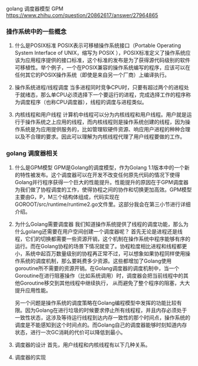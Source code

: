 golang 调度器模型  GPM      https://www.zhihu.com/question/20862617/answer/27964865


### 操作系统中的一些概念
1. 什么是POSIX标准
   POSIX表示可移植操作系统接口（Portable Operating System Interface of UNIX，缩写为 POSIX ），POSIX标准定义了操作系统应该为应用程序提供的接口标准，这个标准的发布是为了获得源代码级别的软件可移植性。举个例子，一个在POSIX兼容的操作系统编写的程序，应该可以在任何其它的POSIX操作系统（即使是来自另一个厂商）上编译执行。

2. 操作系统进程/线程调度
   当多进程同时竞争CPU时，只要有超过两个的进程处于就绪态，那么单CPU必须选择下一个要运行的进程，完成选择工作的程序称为调度程序（也称CPU调度器），线程的调度与进程类似。

3. 内核线程和用户线程
   计算机中线程可以分为内核线程和用户线程。用户就是运行于操作系统之上应用的线程，而内核线程则是操作系统创建的线程，因为操作系统是为应用提供服务的，比如管理软硬件资源、响应用户进程的种种合理以及不合理的要求。因此可以理解为内核线程代理了用户线程要做的工作。

### golang 调度器相关
1. 什么是GPM模型
   GPM是Golang的调度模型，作为Golang 1.1版本中的一个新的特性被发布。这个调度器可以在开发不改变任何原先代码的情况下使得Golang并行程序获得一个巨大的性能提升。性能提升的原因在于GPM调度器为我们做了协程调度的工作，使得协程之间的协作和切换更加高效。GPM模型主要由G，P，M三个结构体组成，代码实现在GOROOT/src/runtime/runtime2.go文件里。这部分我会在第三小节进行详细介绍。

2. 为什么Golang需要调度器
   我们知道操作系统提供了线程的调度功能，那么为什么golang还需要在用户空间创建一个调度器呢？
   首先无论是进程还是线程，它们的切换都需要一些资源开销，这个机制在操作系统中程序能够有序的运行。而在Golang协程的场景下情况就变了。协程粒度相比进程和线程都更小，系统中起百万数量级别的协程再正常不过，可以想象如果协程同样使用操作系统的调度机制，那么要耗费多少资源。这些都增加了Golang使用goroutine所不需要的资源开销。在Golang调度器的调度机制中，当一个Goroutine在进行阻塞操作（比如系统调用）时，调度器会把当前线程中的其他Goroutine移交到其他线程中继续执行， 从而避免了整个程序的阻塞，大大提升应用性能。

   另一个问题是操作系统的调度策略在Golang编程模型中发挥的功能比较有限。因为Golang在进行垃圾的时候要求停止所有线程程，并且内存必须处于一致性状态，这涉及等待运行线程到达内存一致性的那个时间点，操作系统的调度是不能感知到这个时间点的。而Golang自己的调度器能够时刻知道内存状态，进行一次GC消耗的代价可以降低到最小。

3. 调度器的设计
   首先，用户线程和内核线程有以下几种关系。

4. 调度器的实现

